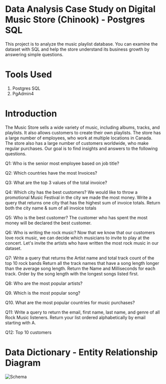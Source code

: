 # Data Analysis Case Study on Digital Music Store (Chinook) - Postgres SQL

This project is to analyze the music playlist database. You can examine the dataset with SQL and help the store understand its business growth by answering simple questions.

# Tools Used

1. Postgres SQL
2. PgAdmin4

# Introduction

The Music Store sells a wide variety of music, including albums, tracks, and playlists. It also allows customers to create their own playlists. The store has a large number of employees, who work at multiple locations in Canada. The store also has a large number of customers worldwide, who make regular purchases. Our goal is to find insights and answers to the following questions.

Q1: Who is the senior most employee based on job title?

Q2: Which countries have the most Invoices?

Q3: What are the top 3 values of the total invoice?

Q4: Which city has the best customers? We would like to throw a promotional Music Festival in the city we made the most money. 
Write a query that returns one city that has the highest sum of invoice totals. 
Return both the city name & sum of all invoice totals

Q5: Who is the best customer? The customer who has spent the most money will be declared the best customer. 

Q6: Who is writing the rock music? Now that we know that our customers love rock music, we can decide which musicians to invite to play at the concert. Let's invite the artists who have written the most rock music in our dataset.

Q7: Write a query that returns the Artist name and total track count of the top 10 rock bands
Return all the track names that have a song length longer than the average song length. 
Return the Name and Milliseconds for each track. Order by the song length with the longest songs listed first.

Q8: Who are the most popular artists?

Q9. Which is the most popular song?

Q10. What are the most popular countries for music purchases?

Q11: Write a query to return the email, first name, last name, and genre of all Rock Music listeners. 
Return your list ordered alphabetically by email starting with A.

Q12: Top 10 customers

# Data Dictionary - Entity Relationship Diagram

![Schema](https://github.com/bhumikahy/Digital-Music-Store-Data-Analysis/assets/105439269/3641aac7-5aae-435b-9350-45e37490fcfd)



